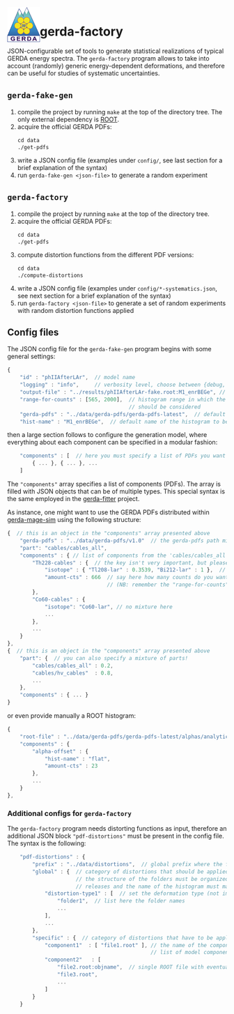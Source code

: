 <img src=".github/gerda-logo.png" align="left"  height="80"/>

# gerda-factory

JSON-configurable set of tools to generate statistical realizations of typical
GERDA energy spectra. The `gerda-factory` program allows to take into account
(randomly) generic energy-dependent deformations, and therefore can be useful
for studies of systematic uncertainties.

## `gerda-fake-gen`

1. compile the project by running `make` at the top of the directory tree. The
   only external dependency is [ROOT](https://root.cern.ch/).
2. acquire the official GERDA PDFs:
   ```console
   cd data
   ./get-pdfs
   ```
3. write a JSON config file (examples under `config/`, see last section for a
   brief explanation of the syntax)
4. run `gerda-fake-gen <json-file>` to generate a random experiment

## `gerda-factory`

1. compile the project by running `make` at the top of the directory tree.
2. acquire the official GERDA PDFs:
   ```console
   cd data
   ./get-pdfs
   ```
3. compute distortion functions from the different PDF versions:
   ```
   cd data
   ./compute-distortions
   ```
3. write a JSON config file (examples under `config/*-systematics.json`, see
   next section for a brief explanation of the syntax)
4. run `gerda-factory <json-file>` to generate a set of random experiments with
   random distortion functions applied

## Config files

The JSON config file for the `gerda-fake-gen` program begins with some general settings:
```js
{
    "id" : "phIIAfterLAr",  // model name
    "logging" : "info",     // verbosity level, choose between {debug, detail, info, warning, error}
    "output-file" : "../results/phIIAfterLAr-fake.root:M1_enrBEGe", // output filename (and ROOT object name)
    "range-for-counts" : [565, 2000],  // histogram range in which the number of counts specified in the following
                                       // should be considered
    "gerda-pdfs" : "../data/gerda-pdfs/gerda-pdfs-latest",  // default value for the location of the GERDA PDFs
    "hist-name" : "M1_enrBEGe",  // default name of the histogram to be searched for in the ROOT files
```
then a large section follows to configure the generation model, where
everything about each component can be specified in a modular fashion:
```js
    "components" : [  // here you must specify a list of PDFs you want to use
        { ... }, { ... }, ...
    ]
```
The `"components"` array specifies a list of components (PDFs). The array is
filled with JSON objects that can be of multiple types. This special syntax is
the same employed in the [gerda-fitter](https://github.com/gipert/gerda-fitter)
project.

As instance, one might want to use the GERDA PDFs distributed within
[gerda-mage-sim](https://github.com/mppmu/gerda-mage-sim) using the following
structure:
```js
{  // this is an object in the "components" array presented above
    "gerda-pdfs" : "../data/gerda-pdfs/v1.0"  // the gerda-pdfs path might be set here to override the global one
    "part": "cables/cables_all",
    "components" : { // list of components from the 'cables/cables_all' part
        "Th228-cables" : {  // the key isn't very important, but please choose a unique name!
            "isotope" : { "Tl208-lar" : 0.3539, "Bi212-lar" : 1 },  // specify a mixture of isotopes
            "amount-cts" : 666  // say here how many counts do you want to sample from the PDF
                                // (NB: remember the "range-for-counts" parameter above
        },
        "Co60-cables" : {
            "isotope": "Co60-lar", // no mixture here
            ...
        },
        ...
    }
},
{  // this is an object in the "components" array presented above
    "part": {  // you can also specify a mixture of parts!
        "cables/cables_all" : 0.2,
        "cables/hv_cables"  : 0.8,
        ...
    },
    "components" : { ... }
}
```
or even provide manually a ROOT histogram:
```js
{
    "root-file" : "../data/gerda-pdfs/gerda-pdfs-latest/alphas/analytic/pdf-functions.root",
    "components" : {
        "alpha-offset" : {
            "hist-name" : "flat",
            "amount-cts" : 23
        },
        ...
    }
},
```

### Additional configs for `gerda-factory`

The `gerda-factory` program needs distorting functions as input, therefore an
additional JSON block `"pdf-distortions"` must be present in the config file.
The syntax is the following:
```js
    "pdf-distortions" : {
        "prefix" : "../data/distortions",  // global prefix where the files/folders will be searched for
        "global" : {  // category of distortions that should be applied on all the components
                      // the structure of the folders must be organized in the same way as the GERDA PDFs
                      // releases and the name of the histogram must match
            "distortion-type1" : [  // set the deformation type (not important)
                "folder1",  // list here the folder names
                ...
            ],
            ...
        },
        "specific" : {  // category of distortions that have to be applied to single components
            "component1"  : [ "file1.root" ], // the name of the component must be listed also in the
                                              // list of model components above!
            "component2"   : [
                "file2.root:objname",  // single ROOT file with eventual object name
                "file3.root",
                ...
            ]
        }
    }
```
